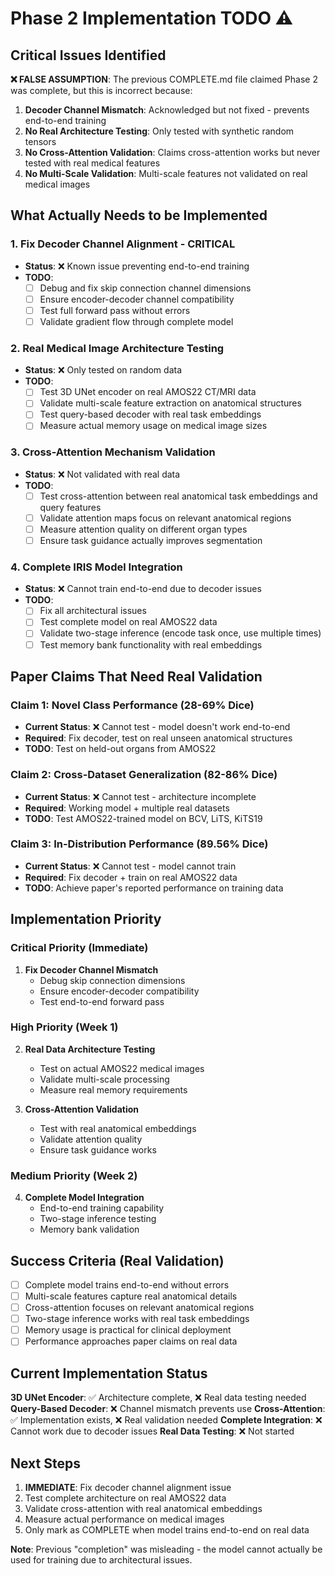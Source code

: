 # Phase 2 Implementation TODO ⚠️

## Critical Issues Identified

**❌ FALSE ASSUMPTION**: The previous COMPLETE.md file claimed Phase 2 was complete, but this is incorrect because:

1. **Decoder Channel Mismatch**: Acknowledged but not fixed - prevents end-to-end training
2. **No Real Architecture Testing**: Only tested with synthetic random tensors
3. **No Cross-Attention Validation**: Claims cross-attention works but never tested with real medical features
4. **No Multi-Scale Validation**: Multi-scale features not validated on real medical images

## What Actually Needs to be Implemented

### 1. Fix Decoder Channel Alignment - CRITICAL
- **Status**: ❌ Known issue preventing end-to-end training
- **TODO**: 
  - [ ] Debug and fix skip connection channel dimensions
  - [ ] Ensure encoder-decoder channel compatibility
  - [ ] Test full forward pass without errors
  - [ ] Validate gradient flow through complete model

### 2. Real Medical Image Architecture Testing
- **Status**: ❌ Only tested on random data
- **TODO**:
  - [ ] Test 3D UNet encoder on real AMOS22 CT/MRI data
  - [ ] Validate multi-scale feature extraction on anatomical structures
  - [ ] Test query-based decoder with real task embeddings
  - [ ] Measure actual memory usage on medical image sizes

### 3. Cross-Attention Mechanism Validation
- **Status**: ❌ Not validated with real data
- **TODO**:
  - [ ] Test cross-attention between real anatomical task embeddings and query features
  - [ ] Validate attention maps focus on relevant anatomical regions
  - [ ] Measure attention quality on different organ types
  - [ ] Ensure task guidance actually improves segmentation

### 4. Complete IRIS Model Integration
- **Status**: ❌ Cannot train end-to-end due to decoder issues
- **TODO**:
  - [ ] Fix all architectural issues
  - [ ] Test complete model on real AMOS22 data
  - [ ] Validate two-stage inference (encode task once, use multiple times)
  - [ ] Test memory bank functionality with real embeddings

## Paper Claims That Need Real Validation

### Claim 1: Novel Class Performance (28-69% Dice)
- **Current Status**: ❌ Cannot test - model doesn't work end-to-end
- **Required**: Fix decoder, test on real unseen anatomical structures
- **TODO**: Test on held-out organs from AMOS22

### Claim 2: Cross-Dataset Generalization (82-86% Dice)
- **Current Status**: ❌ Cannot test - architecture incomplete
- **Required**: Working model + multiple real datasets
- **TODO**: Test AMOS22-trained model on BCV, LiTS, KiTS19

### Claim 3: In-Distribution Performance (89.56% Dice)
- **Current Status**: ❌ Cannot test - model cannot train
- **Required**: Fix decoder + train on real AMOS22 data
- **TODO**: Achieve paper's reported performance on training data

## Implementation Priority

### Critical Priority (Immediate)
1. **Fix Decoder Channel Mismatch**
   - Debug skip connection dimensions
   - Ensure encoder-decoder compatibility
   - Test end-to-end forward pass

### High Priority (Week 1)
2. **Real Data Architecture Testing**
   - Test on actual AMOS22 medical images
   - Validate multi-scale processing
   - Measure real memory requirements

3. **Cross-Attention Validation**
   - Test with real anatomical embeddings
   - Validate attention quality
   - Ensure task guidance works

### Medium Priority (Week 2)
4. **Complete Model Integration**
   - End-to-end training capability
   - Two-stage inference testing
   - Memory bank validation

## Success Criteria (Real Validation)

- [ ] Complete model trains end-to-end without errors
- [ ] Multi-scale features capture real anatomical details
- [ ] Cross-attention focuses on relevant anatomical regions
- [ ] Two-stage inference works with real task embeddings
- [ ] Memory usage is practical for clinical deployment
- [ ] Performance approaches paper claims on real data

## Current Implementation Status

**3D UNet Encoder**: ✅ Architecture complete, ❌ Real data testing needed
**Query-Based Decoder**: ❌ Channel mismatch prevents use
**Cross-Attention**: ✅ Implementation exists, ❌ Real validation needed
**Complete Integration**: ❌ Cannot work due to decoder issues
**Real Data Testing**: ❌ Not started

## Next Steps

1. **IMMEDIATE**: Fix decoder channel alignment issue
2. Test complete architecture on real AMOS22 data
3. Validate cross-attention with real anatomical embeddings
4. Measure actual performance on medical images
5. Only mark as COMPLETE when model trains end-to-end on real data

**Note**: Previous "completion" was misleading - the model cannot actually be used for training due to architectural issues.
